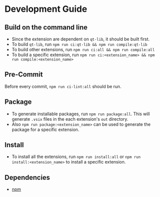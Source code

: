 # Development Guide

## Build on the command line

- Since the extension are dependent on `qt-lib`, it should be built first.
- To build `qt-lib`, run `npm run ci:qt-lib && npm run compile:qt-lib`
- To build other extensions, run `npm run ci:all && npm run compile:all`
- To build a specific extension, run `npm run ci:<extension_name> && npm run compile:<extension_name>`

## Pre-Commit

Before every commit, `npm run ci-lint:all` should be run.

## Package

- To generate installable packages, run `npm run package:all`. This will generate
`.vsix` files in the each extension's `out` directory.
- Also `npm run package:<extension_name>` can be used to generate the package for a specific extension.

## Install

- To install all the extensions, run `npm run install:all` or `npm run install:<extension_name>` to install a specific extension.

## Dependencies

- [npm](https://www.npmjs.com/)
